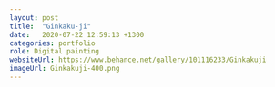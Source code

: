 ```yaml
---
layout: post
title:  "Ginkaku-ji"
date:   2020-07-22 12:59:13 +1300
categories: portfolio
role: Digital painting
websiteUrl: https://www.behance.net/gallery/101116233/Ginkakuji
imageUrl: Ginkakuji-400.png 
---
```

 
